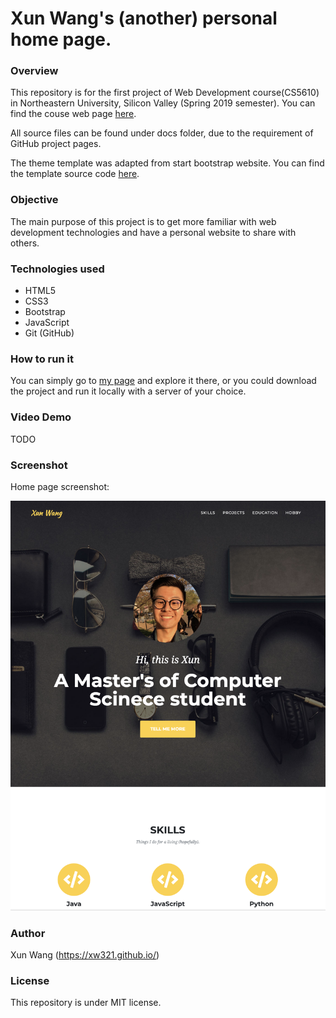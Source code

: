 # Xun Wang's (another) personal home page.


### Overview


This repository is for the first project of Web Development course(CS5610) in Northeastern University, Silicon Valley (Spring 2019 semester). You can find the couse web page [here](http://johnguerra.co/classes/webDevelopment_spring_2019/ "CS-5610 Web Development Spring 2019").


All source files can be found under docs folder, due to the requirement of GitHub project pages.


The theme template was adapted from start bootstrap website. You can find the template source code [here](https://github.com/BlackrockDigital/startbootstrap-agency).


### Objective


The main purpose of this project is to get more familiar with web development technologies and have a personal website to share with others.


### Technologies used


* HTML5
* CSS3
* Bootstrap
* JavaScript
* Git (GitHub)


### How to run it


You can simply go to [my page](https://xw321.github.io/xun-homepage-neu) and explore it there, or you could download the project and run it locally with a server of your choice.


### Video Demo


TODO


### Screenshot

Home page screenshot:


![alt text](https://github.com/xw321/xun-homepage-neu/blob/master/demo.png "page demo")


### Author


Xun Wang (https://xw321.github.io/)


### License


This repository is under MIT license.
